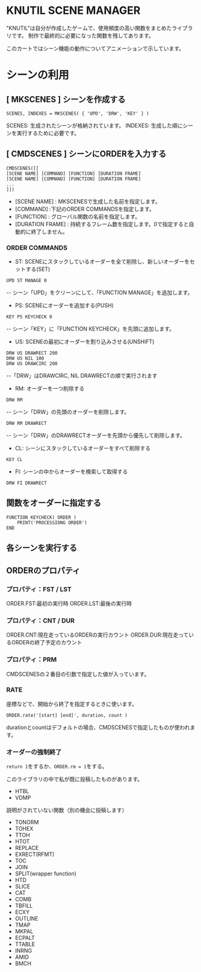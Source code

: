 # KNUTIL SCENE MANAGER
"KNUTIL"は自分が作成したゲームで、使用頻度の高い関数をまとめたライブラリです。
制作で最終的に必要になった関数を残してあります。

このカートではシーン機能の動作についてアニメーションで示しています。

# シーンの利用
## [ MKSCENES ] シーンを作成する
```
SCENES, INDEXES = MKSCENES( { 'UPD', 'DRW', 'KEY' } )
```
SCENES: 生成されたシーンが格納されています。
INDEXES: 生成した順にシーンを実行するために必要です。

## [ CMDSCENES ] シーンにORDERを入力する
```
CMDSCENES([[
[SCENE NAME] [COMMAND] [FUNCTION] [DURATION FRAME]
[SCENE NAME] [COMMAND] [FUNCTION] [DURATION FRAME]
...
]])
```
- [SCENE NAME] : MKSCENESで生成した名前を指定します。
- [COMMAND] :下記のORDER COMMANDSを指定します。
- [FUNCTION] : グローバル関数の名前を指定します。
- [DURATION FRAME] : 持続するフレーム数を指定します。0で指定すると自動的に終了しません。


### ORDER COMMANDS
- ST: SCENEにスタックしているオーダーを全て削除し、新しいオーダーをセットする(SET)
```
UPD ST MANAGE 0
```
-- シーン「UPD」をクリーンにして、「FUNCTION MANAGE」を追加します。

- PS: SCENEにオーダーを追加する(PUSH)
```
KEY PS KEYCHECK 0
```
-- シーン「KEY」に「FUNCTION KEYCHECK」を先頭に追加します。

- US: SCENEの最初にオーダーを割り込みさせる(UNSHIFT)
```
DRW US DRAWRECT 200
DRW US NIL 100
DRW US DRAWCIRC 200
```
--「DRW」はDRAWCIRC, NIL DRAWRECTの順で実行されます

- RM: オーダーを一つ削除する
```
DRW RM
```
-- シーン「DRW」の先頭のオーダーを削除します。

```
DRW RM DRAWRECT
```
-- シーン「DRW」のDRAWRECTオーダーを先頭から優先して削除します。

- CL: シーンにスタックしているオーダーをすべて削除する
```
KEY CL
```

- FI: シーンの中からオーダーを検索して取得する
```
DRW FI DRAWRECT
```

## 関数をオーダーに指定する
```
FUNCTION KEYCHECK( ORDER )
	PRINT('PROCESSIONG ORDER')
END
```

## 各シーンを実行する

## ORDERのプロパティ
### プロパティ：FST / LST
ORDER.FST:最初の実行時
ORDER.LST:最後の実行時

### プロパティ：CNT / DUR
ORDER.CNT:現在走っているORDERの実行カウント
ORDER.DUR:現在走っているORDERの終了予定のカウント

### プロパティ：PRM
CMDSCENESの２番目の引数で指定した値が入っています。

### RATE
座標などで、開始から終了を指定するときに使います。
```
ORDER.rate('[start] [end]', duration, count )
```
durationとcountはデフォルトの場合、CMDSCENESで指定したものが使われます。

### オーダーの強制終了
`return 1`をするか、`ORDER.rm = 1`をする。

このライブラリの中で私が既に投稿したものがあります。
- HTBL
- VDMP

説明がされていない関数（別の機会に投稿します）
- TONORM
- TOHEX
- TTOH
- HTOT
- REPLACE
- EXRECT(RFMT)
- TOC
- JOIN
- SPLIT(wrapper function)
- HTD
- SLICE
- CAT
- COMB
- TBFILL
- ECXY
- OUTLINE
- TMAP
- MKPAL
- ECPALT
- TTABLE
- INRNG
- AMID
- BMCH
